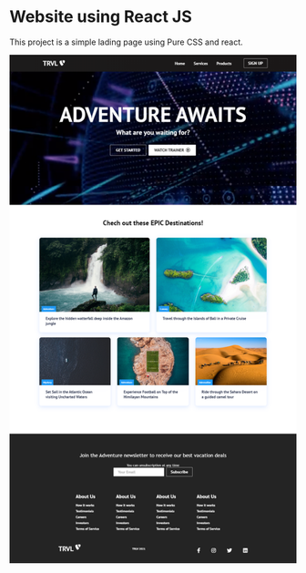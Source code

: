# Website using React JS

This project is a simple lading page using Pure CSS and react.

![WebSite](website.png)
